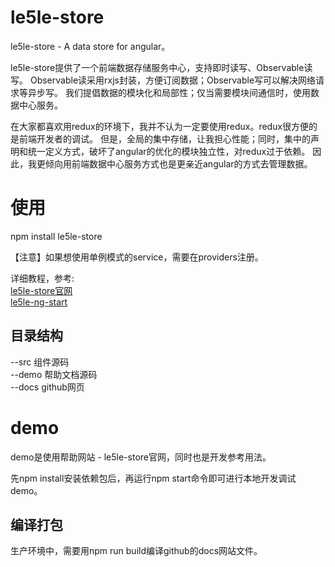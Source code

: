 # le5le-store  
le5le-store - A data store for angular。

le5le-store提供了一个前端数据存储服务中心，支持即时读写、Observable读写。
Observable读采用rxjs封装，方便订阅数据；Observable写可以解决网络请求等异步写。
我们提倡数据的模块化和局部性；仅当需要模块间通信时，使用数据中心服务。  

在大家都喜欢用redux的环境下，我并不认为一定要使用redux。redux很方便的是前端开发者的调试。
但是，全局的集中存储，让我担心性能；同时，集中的声明和统一定义方式，破坏了angular的优化的模块独立性，对redux过于依赖。
因此，我更倾向用前端数据中心服务方式也是更亲近angular的方式去管理数据。

# 使用  
npm install le5le-store



【注意】如果想使用单例模式的service，需要在providers注册。

详细教程，参考:  
 <a href="https://le5le-com.github.io/le5le-store" target="_blank">le5le-store官网</a>  
<a href="https://github.com/le5le-com/le5le-ng-start" target="_blank">le5le-ng-start</a>

## 目录结构   

--src 组件源码  
--demo 帮助文档源码  
--docs github网页


# demo  
demo是使用帮助网站 - le5le-store官网，同时也是开发参考用法。

先npm install安装依赖包后，再运行npm start命令即可进行本地开发调试demo。

## 编译打包  
生产环境中，需要用npm run build编译github的docs网站文件。






